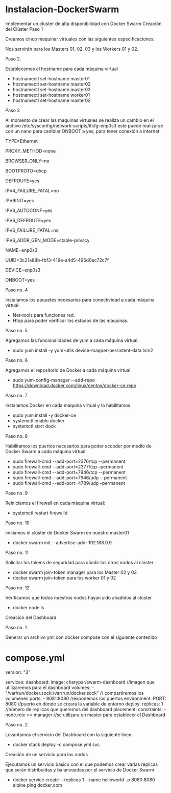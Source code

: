 # Instalacion-DockerSwarm
Implementar un cluster de alta disponibilidad con Docker Swarm
Creación del Clúster 
Paso 1

Creamos cinco maquinar virtuales con las siguientes especificaciones:
 
Nos servirán para los Masters 01, 02, 03 y los Workers 01 y 02.

Paso 2.

Establecemos el hostname para cada máquina virtual
-	hostnamectl set-hostname master01
-	hostnamectl set-hostname master02
-	hostnamectl set-hostname master03
-	hostnamectl set-hostname worker01
-	hostnamectl set-hostname master02

Paso 3

Al momento de crear las maquinas virtuales se realiza un cambio en el archivo /etc/sysconfig/network-scripts/ifcfg-enp0s3 este puede realizarse con un nano para cambiar ONBOOT a yes, para tener conexión a internet.

TYPE=Ethernet

PROXY_METHOD=none

BROWSER_ONLY=no

BOOTPROTO=dhcp

DEFROUTE=yes

IPV4_FAILURE_FATAL=no

IPV6INIT=yes

IPV6_AUTOCONF=yes

IPV6_DEFROUTE=yes

IPV6_FAILURE_FATAL=no

IPV6_ADDR_GEN_MODE=stable-privacy

NAME=enp0s3

UUID=3c21a88b-fbf3-419e-a4d5-495d0ec72c7f

DEVICE=enp0s3

ONBOOT=yes

Paso no. 4

Instalamos los paquetes necesarios para conectividad a cada máquina virtual:
-	Net-tools para funciones red.
-	Htop para poder verificar los estados de las maquinas.

Paso no. 5

Agregamos las funcionalidades de yum a cada máquina virtual.
-	sudo yum install -y yum-utils device-mapper-persistent-data lvm2

Paso no. 6

Agregamos el repositorio de Docker a cada máquina virtual.
-	sudo yum-config-manager --add-repo https://download.docker.com/linux/centos/docker-ce.repo

Paso no. 7

Instalamos Docker en cada máquina virtual y lo habilitamos.
-	sudo yum install -y docker-ce
-	systemctl enable docker
-	systemctl start dock

Paso no. 8

Habilitamos los puertos necesarios para poder acceder por medio de Docker Swarm a cada máquina virtual.
-	sudo firewall-cmd --add-port=2376/tcp --permanent
-	sudo firewall-cmd --add-port=2377/tcp –permanent
-	 sudo firewall-cmd --add-port=7946/tcp --permanent
-	 sudo firewall-cmd --add-port=7946/udp --permanent
-	 sudo firewall-cmd --add-port=4789/udp –permanent

Paso no. 9

Reiniciamos el firewall en cada máquina virtual:
-	systemctl restart firewalld

Paso no. 10

Iniciamos el clúster de Docker Swarm en nuestro master01
-	docker swarm init --advertise-addr 192.168.0.9

Paso no. 11

Solicitar los tokens de seguridad para añadir los otros nodos al clúster
-	docker swarm join-token manager para los Master 02 y 03
-	docker swarm join-token para los worker 01 y 02

Paso no. 12

Verificamos que todos nuestros nodos hayan sido añadidos al clúster
-	docker node ls

Creación del Dashboard

Paso no. 1

Generar un archivo yml con docker compose con el siguiente contenido 
# compose.yml

version: "3"

services:
  dashboard:
    image: charypar/swarm-dashboard //imagen que utilizaremos para el dashboard
    volumes:
    - "/var/run/docker.sock:/var/run/docker.sock" // compartiremos los volumenes
    ports:
    - 8081:8080 //exponemos los puertos
    environment:
      PORT: 8080 //puerto en donde se creará la variable de entorno
    deploy:
      replicas: 1 //número de replicas que queremos del dashboard
      placement:
        constraints:
          - node.role == manager //se utilizara un master para establecer el Dashboard


Paso no. 2

Levantamos el servicio del Dashboard con la siguiente línea:

-	docker stack deploy -c compose.yml svc
 
Creación de un servicio para los nodos

Ejecutamos un servicio básico con el que podemos crear varias replicas que serán distribuidas y balanceadas por el servicio de Docker Swarm

-	docker service create --replicas 1 --name helloworld -p 8080:8080 alpine ping docker.com
 

